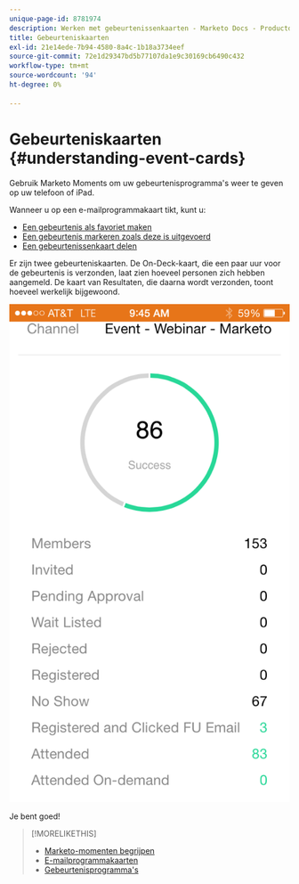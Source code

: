 ```yaml
---
unique-page-id: 8781974
description: Werken met gebeurtenissenkaarten - Marketo Docs - Productdocumentatie
title: Gebeurteniskaarten
exl-id: 21e14ede-7b94-4580-8a4c-1b18a3734eef
source-git-commit: 72e1d29347bd5b77107da1e9c30169cb6490c432
workflow-type: tm+mt
source-wordcount: '94'
ht-degree: 0%

---
```


# Gebeurteniskaarten {#understanding-event-cards}

Gebruik Marketo Moments om uw gebeurtenisprogramma&#39;s weer te geven op uw telefoon of iPad.

Wanneer u op een e-mailprogrammakaart tikt, kunt u:

* [Een gebeurtenis als favoriet maken](/help/marketo/product-docs/core-marketo-concepts/mobile-apps/marketo-moments/working-with-moments/creating-a-favorite.md)
* [Een gebeurtenis markeren zoals deze is uitgevoerd](/help/marketo/product-docs/core-marketo-concepts/mobile-apps/marketo-moments/working-with-moments/marking-it-done.md)
* [Een gebeurtenissenkaart delen](/help/marketo/product-docs/core-marketo-concepts/mobile-apps/marketo-moments/working-with-moments/sharing-a-moment.md)

Er zijn twee gebeurteniskaarten. De On-Deck-kaart, die een paar uur voor de gebeurtenis is verzonden, laat zien hoeveel personen zich hebben aangemeld. De kaart van Resultaten, die daarna wordt verzonden, toont hoeveel werkelijk bijgewoond.

![](assets/image2015-7-15-16-3a56-3a16.png)

Je bent goed!

>[!MORELIKETHIS]
>
>* [Marketo-momenten begrijpen](/help/marketo/product-docs/core-marketo-concepts/mobile-apps/marketo-moments/understanding-moments/understanding-marketo-moments.md)
>* [E-mailprogrammakaarten](/help/marketo/product-docs/core-marketo-concepts/mobile-apps/marketo-moments/understanding-moments/understanding-email-program-cards.md)
>* [Gebeurtenisprogramma&#39;s](/help/marketo/product-docs/demand-generation/events/understanding-events/understanding-event-programs.md)

